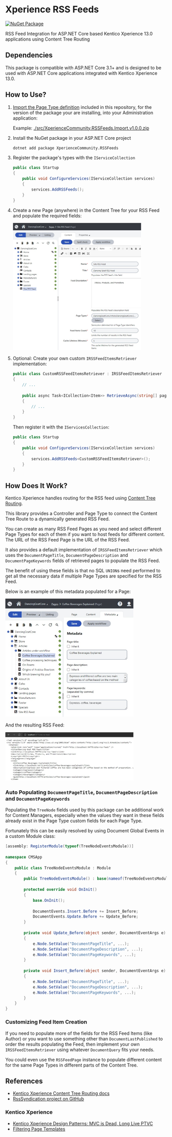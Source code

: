 # Xperience RSS Feeds

[![NuGet Package](https://img.shields.io/nuget/v/XperienceCommunity.RSSFeeds.svg)](https://www.nuget.org/packages/XperienceCommunity.RSSFeeds)

RSS Feed Integration for ASP.NET Core based Kentico Xperience 13.0 applications using Content Tree Routing

## Dependencies

This package is compatible with ASP.NET Core 3.1+ and is designed to be used with ASP.NET Core applications integrated with Kentico Xperience 13.0.

## How to Use?

1. [Import the Page Type definition](https://docs.xperience.io/deploying-websites/exporting-and-importing-sites/importing-a-site-or-objects) included in this repository, for the version of the package your are installing, into your Administration application:

   Example: [./src/XperienceCommunity.RSSFeeds.Import.v1.0.0.zip](./src/XperienceCommunity.RSSFeeds.Import.v1.0.0.zip)

1. Install the NuGet package in your ASP.NET Core project

   ```bash
   dotnet add package XperienceCommunity.RSSFeeds
   ```

1. Register the package's types with the `IServiceCollection`

   ```csharp
   public class Startup
   {
       public void ConfigureServices(IServiceCollection services)
       {
           services.AddRSSFeeds();
       }
   }
   ```

1. Create a new Page (anywhere) in the Content Tree for your RSS Feed and populate the required fields:

    <a href="./images/01-new-rss-page-in-content-tree.jpg">
        <img src="./images/01-new-rss-page-in-content-tree.jpg" alt="New RSS Page in Content Tree" width="400" />
    </a>

1. Optional: Create your own custom `IRSSFeedItemsRetriever` implementation:

   ```csharp
   public class CustomRSSFeedItemsRetriever : IRSSFeedItemsRetriever
   {
       // ...

       public async Task<ICollection<Item>> RetrieveAsync(string[] pageTypes, int count, CancellationToken token)
       {
           // ...
       }
   }
   ```

   Then register it with the `IServicesCollection`:

   ```csharp
   public class Startup
   {
       public void ConfigureServices(IServiceCollection services)
       {
           services.AddRSSFeeds<CustomRSSFeedItemsRetriever>();
       }
   }
   ```

## How Does It Work?

Kentico Xperience handles routing for the RSS feed using [Content Tree Routing](https://docs.xperience.io/developing-websites/implementing-routing/content-tree-based-routing).

This library provides a Controller and Page Type to connect the Content Tree Route to a dynamically generated RSS Feed.

You can create as many RSS Feed Pages as you need and select different Page Types for each of them if you want to host feeds for different content. The URL of the RSS Feed Page is the URL of the RSS Feed.

It also provides a default implementation of `IRSSFeedItemsRetriever` which uses the `DocumentPageTitle`, `DocumentPageDescription` and `DocumentPageKeywords` fields of retrieved pages to populate the RSS Feed.

The benefit of using these fields is that no SQL `UNION`s need performed to get all the necessary data if multiple Page Types are specified for the RSS Feed.

Below is an example of this metadata populated for a Page:

<a href="./images/02-article-in-content-tree-with-metadata.jpg">
    <img src="./images/02-article-in-content-tree-with-metadata.jpg" alt="Article Page in Content Tree with Metadata" width="400" />
</a>

And the resulting RSS Feed:

<a href="./images/03-example-rss-feed-content.jpg">
    <img src="./images/03-example-rss-feed-content.jpg" alt="Generated RSS Feed" width="400" />
</a>

### Auto Populating `DocumentPageTitle`, `DocumentPageDescription` and `DocumentPageKeywords`

Populating the `TreeNode` fields used by this package can be additional work for Content Managers, especially when
the values they want in these fields already exist in the Page Type custom fields for each Page Type.

Fortunately this can be easily resolved by using Document Global Events in a custom Module class:

```csharp
[assembly: RegisterModule(typeof(TreeNodeEventsModule))]

namespace CMSApp
{
    public class TreeNodeEventsModule : Module
    {
        public TreeNodeEventsModule() : base(nameof(TreeNodeEventsModule)) { }

        protected override void OnInit()
        {
            base.OnInit();

            DocumentEvents.Insert.Before += Insert_Before;
            DocumentEvents.Update.Before += Update_Before;
        }

        private void Update_Before(object sender, DocumentEventArgs e)
        {
            e.Node.SetValue("DocumentPageTitle", ...);
            e.Node.SetValue("DocumentPageDescription", ...);
            e.Node.SetValue("DocumentPageKeywords", ...);
        }

        private void Insert_Before(object sender, DocumentEventArgs e)
        {
            e.Node.SetValue("DocumentPageTitle", ...);
            e.Node.SetValue("DocumentPageDescription", ...);
            e.Node.SetValue("DocumentPageKeywords", ...);
        }
    }
}
```

### Customizing Feed Item Creation

If you need to populate more of the fields for the RSS Feed Items (like Author) or you want to use something other than `DocumentLastPublished` to order the results populating the Feed, then implement your own `IRSSFeedItemsRetriever` using whatever `DocumentQuery` fits your needs.

You could even use the `RSSFeedPage` instance to populate different content for the same Page Types in different parts of the Content Tree.

## References

- [Kentico Xperience Content Tree Routing docs](https://docs.xperience.io/developing-websites/implementing-routing/content-tree-based-routing)
- [RssSyndication project on GitHub](https://github.com/shawnwildermuth/RssSyndication)

### Kentico Xperience

- [Kentico Xperience Design Patterns: MVC is Dead, Long Live PTVC](https://dev.to/seangwright/kentico-xperience-design-patterns-mvc-is-dead-long-live-ptvc-4635#building-pages-with-page-templates)
- [Filtering Page Templates](https://docs.xperience.io/developing-websites/page-builder-development/developing-page-templates/filtering-page-templates)
